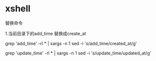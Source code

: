 # xshell
替换命令

1.当前目录下的add_time 替换成create_at

grep 'add_time' -rl * | xargs -n 1 sed -i 's/add_time/created_at/g'

 grep 'update_time' -rl * | xargs -n 1 sed -i 's/update_time/updated_at/g'
